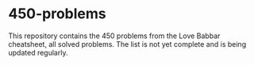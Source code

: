 # 450-problems
This repository contains the 450 problems from the Love Babbar cheatsheet, all solved problems. The list is not yet complete and is being updated regularly.
